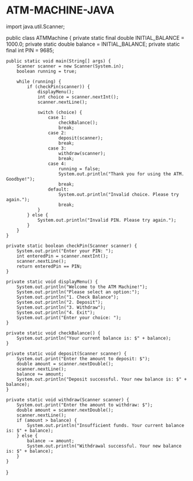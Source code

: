 # ATM-MACHINE-JAVA


import java.util.Scanner;

public class ATMMachine {
    private static final double INITIAL_BALANCE = 1000.0;
    private static double balance = INITIAL_BALANCE;
    private static final int PIN = 9685; 

    public static void main(String[] args) {
        Scanner scanner = new Scanner(System.in);
        boolean running = true;

        while (running) {
            if (checkPin(scanner)) {
                displayMenu();
                int choice = scanner.nextInt();
                scanner.nextLine();

                switch (choice) {
                    case 1:
                        checkBalance();
                        break;
                    case 2:
                        deposit(scanner);
                        break;
                    case 3:
                        withdraw(scanner);
                        break;
                    case 4:
                        running = false;
                        System.out.println("Thank you for using the ATM. Goodbye!");
                        break;
                    default:
                        System.out.println("Invalid choice. Please try again.");
                        break;
                }
            } else {
                System.out.println("Invalid PIN. Please try again.");
            }
        }
    }

    private static boolean checkPin(Scanner scanner) {
        System.out.print("Enter your PIN: ");
        int enteredPin = scanner.nextInt();
        scanner.nextLine(); 
        return enteredPin == PIN;
    }

    private static void displayMenu() {
        System.out.println("Welcome to the ATM Machine!");
        System.out.println("Please select an option:");
        System.out.println("1. Check Balance");
        System.out.println("2. Deposit");
        System.out.println("3. Withdraw");
        System.out.println("4. Exit");
        System.out.print("Enter your choice: ");
    }

    private static void checkBalance() {
        System.out.println("Your current balance is: $" + balance);
    }

    private static void deposit(Scanner scanner) {
        System.out.print("Enter the amount to deposit: $");
        double amount = scanner.nextDouble();
        scanner.nextLine(); 
        balance += amount;
        System.out.println("Deposit successful. Your new balance is: $" + balance);
    }

    private static void withdraw(Scanner scanner) {
        System.out.print("Enter the amount to withdraw: $");
        double amount = scanner.nextDouble();
        scanner.nextLine(); 
        if (amount > balance) {
            System.out.println("Insufficient funds. Your current balance is: $" + balance);
        } else {
            balance -= amount;
            System.out.println("Withdrawal successful. Your new balance is: $" + balance);
        }
    }
}
